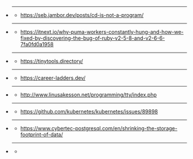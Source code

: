 - ****
  - https://seb.jambor.dev/posts/cd-is-not-a-program/
- ****
  - https://itnext.io/why-puma-workers-constantly-hung-and-how-we-fixed-by-discovering-the-bug-of-ruby-v2-5-8-and-v2-6-6-7fa0fd0a1958
- ****
  - https://tinytools.directory/
- ****
  - https://career-ladders.dev/
- ****
  - http://www.linusakesson.net/programming/tty/index.php
- ****
  - https://github.com/kubernetes/kubernetes/issues/89898
- ****
  - https://www.cybertec-postgresql.com/en/shrinking-the-storage-footprint-of-data/
- ****
  - 